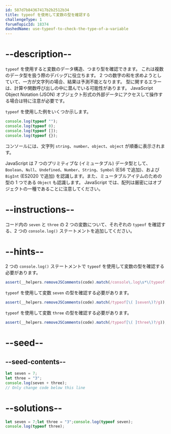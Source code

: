 ```yaml
---
id: 587d7b84367417b2b2512b34
title: typeof を使用して変数の型を確認する
challengeType: 1
forumTopicId: 18374
dashedName: use-typeof-to-check-the-type-of-a-variable
---
```


# --description--

`typeof` を使用すると変数のデータ構造、つまり型を確認できます。 これは複数のデータ型を扱う際のデバッグに役立ちます。 2 つの数字の和を求めようとしていて、一方が文字列の場合、結果は予測不能となります。 型に関するエラーは、計算や関数呼び出しの中に潜んでいる可能性があります。 JavaScript Object Notation (JSON) オブジェクト形式の外部データにアクセスして操作する場合は特に注意が必要です。

`typeof` を使用した例をいくつか示します。

```js
console.log(typeof "");
console.log(typeof 0);
console.log(typeof []);
console.log(typeof {});
```

コンソールには、文字列 `string`、`number`、`object`、`object` が順番に表示されます。

JavaScript は 7 つのプリミティブな (イミュータブル) データ型として、`Boolean`、`Null`、`Undefined`、`Number`、`String`、`Symbol` (ES6 で追加)、および `BigInt` (ES2020 で追加) を認識します。また、ミュータブルアイテムのための型の 1 つである `Object` も認識します。 JavaScript では、配列は厳密にはオブジェクトの一種であることに注意してください。

# --instructions--

コード内の `seven` と `three` の 2 つの変数について、それぞれの `typeof` を確認する、2 つの `console.log()` ステートメントを追加してください。

# --hints--

2 つの `console.log()` ステートメントで `typeof` を使用して変数の型を確認する必要があります。

```js
assert(__helpers.removeJSComments(code).match(/console\.log\s*\(typeof[\( ].*\)?\)/g).length == 2);
```

`typeof` を使用して変数 `seven` の型を確認する必要があります。

```js
assert(__helpers.removeJSComments(code).match(/typeof[\( ]seven\)?/g));
```

`typeof` を使用して変数 `three` の型を確認する必要があります。

```js
assert(__helpers.removeJSComments(code).match(/typeof[\( ]three\)?/g));
```

# --seed--

## --seed-contents--

```js
let seven = 7;
let three = "3";
console.log(seven + three);
// Only change code below this line
```

# --solutions--

```js
let seven = 7;let three = "3";console.log(typeof seven);
console.log(typeof three);
```
